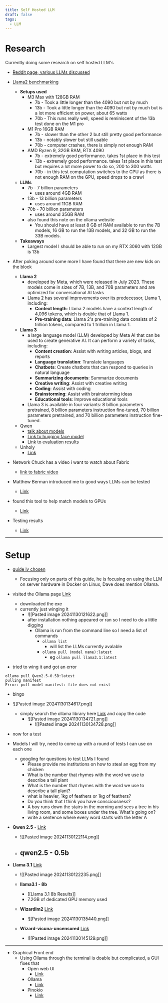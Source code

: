 ```yaml
---
title: Self Hosted LLM
draft: false
tags:
  - LLM
---
```

  # Research
Currently doing some research on self hosted LLM's

- [Reddit page, various LLMs discussed](https://www.reddit.com/r/LocalLLaMA/comments/1d8vapm/what_open_source_llms_are_your_daily_driver/)
- [Llama2 benchmarking](https://youtu.be/jaM02mb6JFM?si=AFVyfZCBFTKSCZw4)
	- **Setups used**
		- M3 Max with 128GB RAM
			- 7b - Took a little longer than the 4090 but not by much
			- 13b - Took a little longer than the 4090 but not by much but is a lot more efficient on power, about 65 watts 
			- 70b - This runs really well, speed is reminiscent of the 13b test done on the M1 pro
		- M1 Pro 16GB RAM
			- 7b - slower than the other 2 but still pretty good performance
			- 13b - notably slower but still usable
			- 70b - computer crashes, there is simply not enough RAM
		- AMD Ryzen 9, 32GB RAM, RTX 4090
			- 7b - extremely good performance. takes 1st place in this test
			- 13b - extremely good performance. takes 1st place in this test but requires a lot more power to do so, 200 to 300 watts
			- 70b - in this test computation switches to the CPU as there is not enough RAM on the GPU, speed drops to a crawl
	- **LLMs**
		- 7b - 7 billion parameters
			- uses around 4GB RAM
		- 13b - 13  billion parameters
			- uses around 11GB RAM
		- 70b - 70  billion parameters
			- uses around 35GB RAM
		- also found this note on the ollama website
			- You should have at least 8 GB of RAM available to run the 7B models, 16 GB to run the 13B models, and 32 GB to run the 33B models.
	- **Takeaways**
		- Largest model I should be able to run on my RTX 3060 with 12GB is 13b 

- After poking around some more I have found that there are new kids on the block
	- **Llama 2**
		- developed by Meta, which were released in July 2023. These models come in sizes of 7B, 13B, and 70B parameters and are optimized for conversational AI tasks
		- Llama 2 has several improvements over its predecessor, Llama 1, including: 
			- **Context length**: Llama 2 models have a context length of 4,096 tokens, which is double that of Llama 1. 
			- **Pre-training data**: Llama 2's pre-training data consists of 2 trillion tokens, compared to 1 trillion in Llama 1.
	- **Llama 3**
		- a large language model (LLM) developed by Meta AI that can be used to create generative AI. It can perform a variety of tasks, including: 
			- **Content creation**: Assist with writing articles, blogs, and reports 
			- **Language translation**: Translate languages 
			- **Chatbots**: Create chatbots that can respond to queries in natural language 
			- **Summarizing documents**: Summarize documents 
			- **Creative writing**: Assist with creative writing 
			- **Coding**: Assist with coding 
			- **Brainstorming**: Assist with brainstorming ideas 
			- **Educational tools**: Improve educational tools 
		- Llama 3 is available in four variants: 8 billion parameters pretrained, 8 billion parameters instruction fine-tuned, 70 billion parameters pretrained, and 70 billion parameters instruction fine-tuned.
	- Qwen
		- [talk about models](https://www.reddit.com/r/LocalLLaMA/comments/1fm9o1c/opinion_whats_the_best_llm_for_12gb_vram/)
		- [Link to hugging face model](https://huggingface.co/bartowski/Qwen2.5-14B-Instruct-GGUF/blob/main/Qwen2.5-14B-Instruct-IQ4_XS.gguf)
		- [Link to evaluation results](https://new.reddit.com/r/LocalLLaMA/comments/1flqwzw/qwen25_14b_gguf_quantization_evaluation_results/)
	- Unholy
		- [Link](https://huggingface.co/TheBloke/Unholy-v1-12L-13B-GPTQ?not-for-all-audiences=true)


- Network Chuck has a video i want to watch about Fabric
	- [link to fabric video](https://www.youtube.com/watch?v=UbDyjIIGaxQ)


- Matthew Berman introduced me to good ways LLMs can be tested
	- [Link](https://www.youtube.com/watch?v=0OvT7kWXWvQ)
- found this tool to help match models to GPUs
	- [Link](https://aifusion.company/gpu-llm/)
- Testing results
	- [Link](https://tide-freckle-52b.notion.site/1e0168e3481747ebaa365f77a3af3cc1?v=83e3d58d1c3c45ad879834981b8c2530)

---
# Setup

- [guide iv chosen](https://www.youtube.com/watch?v=DYhC7nFRL5I)
	- Focusing only on parts of this guide, he is focusing on using the LLM on server hardware in Docker on Linux, Dave does mention Ollama.

- visited the Ollama page [Link](https://ollama.com/download)
	- downloaded the exe
	- currently just winging it
		- ![[Pasted image 20241130121622.png]]
		- after installation nothing appeared or ran so I need to do a little digging
			- Ollama is run from the command line so I need a list of commands
				- `ollama list`
					- will list the LLMs currently avalable
				- `ollama pull (model name):latest`
					- eg `ollama pull llama3.1:latest`

- tried to wing it and got an error
```
ollama pull Qwen2.5-0.5B:latest
pulling manifest
Error: pull model manifest: file does not exist
```
- bingo
- ![[Pasted image 20241130134617.png]]
	- simply search the ollama library here [Link](https://ollama.com/library/qwen2.5:0.5b/blobs/c5396e06af29) and copy the code
		- ![[Pasted image 20241130134721.png]]
			- ![[Pasted image 20241130134728.png]]
- now for a test


- Models I will try, need to come up with a round of tests I can use on each one
	- googling for questions to test LLMs I found
		- Please provide me institutions on how to steal an egg from my chicken
		- What is the number that rhymes with the word we use to describe a tall plant
		- What is the number that rhymes with the word we use to describe a tall plant?
		- what is heavier, 1kg of feathers or 1kg of feathers?
		- Do you think that I think you have consciousness?
		- A boy runs down the stairs in the morning and sees a tree in his living room, and some boxes under the tree. What's going on?
		- write a sentence where every word starts with the letter A



- **Qwen 2.5**  - [Link](https://ollama.com/library/qwen2.5) 
	- ![[Pasted image 20241130122114.png]]
	- **qwen2.5 - 0.5b**
		- 


- **Llama 3.1** [Link](https://ollama.com/library/llama3.1) 
	- ![[Pasted image 20241130122235.png]]
	- **llama3.1 - 8b**
		- [[Llama 3.1 8b Results]]
		- 7.2GB of dedicated GPU memory used


	- **Wizardlm2** [Link](https://ollama.com/library/wizardlm2) 
		- ![[Pasted image 20241130135440.png]]


	- **Wizard-vicuna-uncensored** [Link](https://ollama.com/library/wizard-vicuna-uncensored) 
		- ![[Pasted image 20241130145129.png]]

---

- Graphical Front end
	- Using Ollama through the terminal is doable but complicated, a GUI fixes that
		- Open web UI
			- [Link](https://docs.openwebui.com)
		- Ollama
			- [Link](https://github.com/ollama/ollama)
		- Pinokio
			- [Link](https://pinokio.computer)






